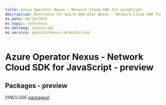 ```yaml
---
title: Azure Operator Nexus - Network Cloud SDK for JavaScript
description: Reference for Azure Operator Nexus - Network Cloud SDK for JavaScript
ms.date: 04/19/2024
ms.topic: reference
ms.devlang: javascript
ms.service: operatornexus-networkcloud
---
```

# Azure Operator Nexus - Network Cloud SDK for JavaScript - preview
## Packages - preview
[!INCLUDE [packages](operator-nexus---network-cloud-index.md)]